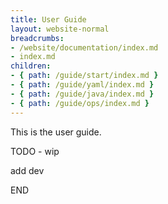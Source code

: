 ```yaml
---
title: User Guide
layout: website-normal
breadcrumbs:
- /website/documentation/index.md
- index.md
children:
- { path: /guide/start/index.md }
- { path: /guide/yaml/index.md }
- { path: /guide/java/index.md }
- { path: /guide/ops/index.md }
---
```


This is the user guide.

TODO - wip

add dev

END
